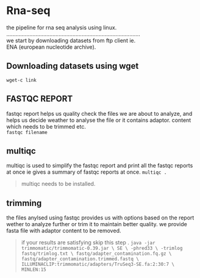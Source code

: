 # Rna-seq
the pipeline for  rna seq analysis using linux.  
.......................................................................................<br>
we start by downloading datasets from ftp client ie.<br> ENA (european nucleotide archive).<br>
## Downloading datasets using wget
`wget-c link`<br>
## FASTQC REPORT
fastqc report helps us quality check the files we are about to analyze, and helps us decide weather to analyse the file or it contains adaptor.
content which needs to be trimmed etc.<br>
`fastqc filename`<br>
## multiqc
multiqc is used to simplify the fastqc report and print all the fastqc reports at once ie gives a summary of fastqc reports at once.
`multiqc .`
>multiqc needs to be installed.<br>
## trimming
the files anylsed using fastqc provides us with options based on the report wether to analyze further or trim it to maintain better quality.
we provide fasta file with adaptor content to be removed.<br>
>if your results are satisfying skip this step .
`java -jar trimmomatic/trimmomatic-0.39.jar \
    SE \
    -phred33 \
    -trimlog fastq/trimlog.txt \
    fastq/adapter_contamination.fq.gz \
    fastq/adapter_contamination.trimmed.fastq \
    ILLUMINACLIP:trimmomatic/adapters/TruSeq3-SE.fa:2:30:7 \
    MINLEN:15`
